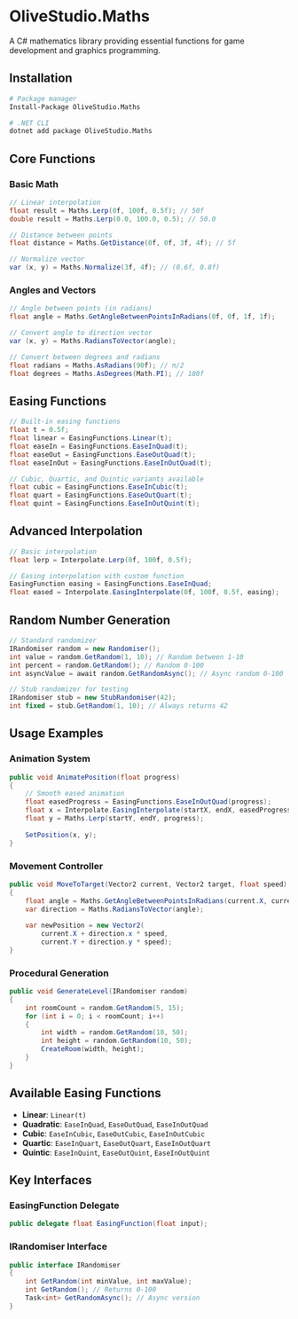 # OliveStudio.Maths

A C# mathematics library providing essential functions for game development and graphics programming.

## Installation

```bash
# Package manager
Install-Package OliveStudio.Maths

# .NET CLI
dotnet add package OliveStudio.Maths
```

## Core Functions

### Basic Math
```csharp
// Linear interpolation
float result = Maths.Lerp(0f, 100f, 0.5f); // 50f
double result = Maths.Lerp(0.0, 100.0, 0.5); // 50.0

// Distance between points
float distance = Maths.GetDistance(0f, 0f, 3f, 4f); // 5f

// Normalize vector
var (x, y) = Maths.Normalize(3f, 4f); // (0.6f, 0.8f)
```

### Angles and Vectors
```csharp
// Angle between points (in radians)
float angle = Maths.GetAngleBetweenPointsInRadians(0f, 0f, 1f, 1f);

// Convert angle to direction vector
var (x, y) = Maths.RadiansToVector(angle);

// Convert between degrees and radians
float radians = Maths.AsRadians(90f); // π/2
float degrees = Maths.AsDegrees(Math.PI); // 180f
```

## Easing Functions

```csharp
// Built-in easing functions
float t = 0.5f;
float linear = EasingFunctions.Linear(t);
float easeIn = EasingFunctions.EaseInQuad(t);
float easeOut = EasingFunctions.EaseOutQuad(t);
float easeInOut = EasingFunctions.EaseInOutQuad(t);

// Cubic, Quartic, and Quintic variants available
float cubic = EasingFunctions.EaseInCubic(t);
float quart = EasingFunctions.EaseOutQuart(t);
float quint = EasingFunctions.EaseInOutQuint(t);
```

## Advanced Interpolation

```csharp
// Basic interpolation
float lerp = Interpolate.Lerp(0f, 100f, 0.5f);

// Easing interpolation with custom function
EasingFunction easing = EasingFunctions.EaseInQuad;
float eased = Interpolate.EasingInterpolate(0f, 100f, 0.5f, easing);
```

## Random Number Generation

```csharp
// Standard randomizer
IRandomiser random = new Randomiser();
int value = random.GetRandom(1, 10); // Random between 1-10
int percent = random.GetRandom(); // Random 0-100
int asyncValue = await random.GetRandomAsync(); // Async random 0-100

// Stub randomizer for testing
IRandomiser stub = new StubRandomiser(42);
int fixed = stub.GetRandom(1, 10); // Always returns 42
```

## Usage Examples

### Animation System
```csharp
public void AnimatePosition(float progress)
{
    // Smooth eased animation
    float easedProgress = EasingFunctions.EaseInOutQuad(progress);
    float x = Interpolate.EasingInterpolate(startX, endX, easedProgress, EasingFunctions.EaseOutCubic);
    float y = Maths.Lerp(startY, endY, progress);
    
    SetPosition(x, y);
}
```

### Movement Controller
```csharp
public void MoveToTarget(Vector2 current, Vector2 target, float speed)
{
    float angle = Maths.GetAngleBetweenPointsInRadians(current.X, current.Y, target.X, target.Y);
    var direction = Maths.RadiansToVector(angle);
    
    var newPosition = new Vector2(
        current.X + direction.x * speed,
        current.Y + direction.y * speed);
}
```

### Procedural Generation
```csharp
public void GenerateLevel(IRandomiser random)
{
    int roomCount = random.GetRandom(5, 15);
    for (int i = 0; i < roomCount; i++)
    {
        int width = random.GetRandom(10, 50);
        int height = random.GetRandom(10, 50);
        CreateRoom(width, height);
    }
}
```

## Available Easing Functions

- **Linear**: `Linear(t)`
- **Quadratic**: `EaseInQuad`, `EaseOutQuad`, `EaseInOutQuad`
- **Cubic**: `EaseInCubic`, `EaseOutCubic`, `EaseInOutCubic`
- **Quartic**: `EaseInQuart`, `EaseOutQuart`, `EaseInOutQuart`
- **Quintic**: `EaseInQuint`, `EaseOutQuint`, `EaseInOutQuint`

## Key Interfaces

### EasingFunction Delegate
```csharp
public delegate float EasingFunction(float input);
```

### IRandomiser Interface
```csharp
public interface IRandomiser
{
    int GetRandom(int minValue, int maxValue);
    int GetRandom(); // Returns 0-100
    Task<int> GetRandomAsync(); // Async version
}
```
